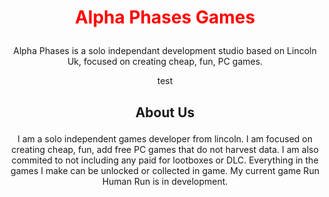 # <span style="color:red"><p align=center> Alpha Phases Games </span>

<p align=center> Alpha Phases is a solo independant development studio based on Lincoln Uk, focused on creating cheap, fun, PC games. 
  
  
  <p align=center> test
  
 ## <p align=center> About Us
  <p align=center> I am a solo independent games developer from lincoln. I am focused on creating cheap, fun, add free PC games that do not harvest data. I am also commited to not including any paid for lootboxes or DLC. Everything in the games I make can be unlocked or collected in game. My current game Run Human Run is in development.
